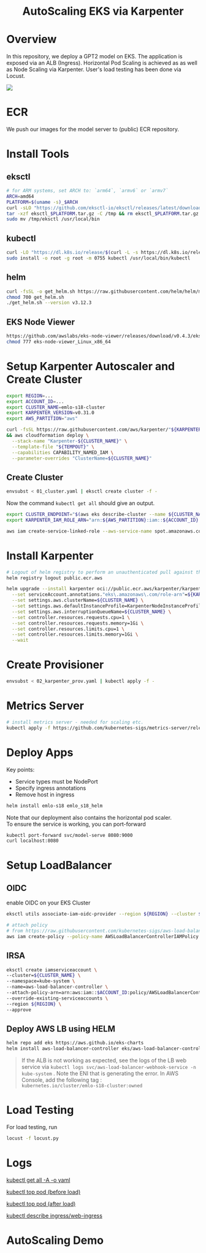 <div align="center">

# AutoScaling EKS via Karpenter 

</div>

# Overview
In this repository, we deploy a GPT2 model on EKS. The application is exposed via an ALB (Ingress). Horizontal Pod Scaling is achieved as as well as Node Scaling via Karpenter. User's load testing has been done via Locust.

![](./architecture.svg)

# ECR

We push our images for the model server to (public) ECR repository. 

# Install Tools

## eksctl
```bash
# for ARM systems, set ARCH to: `arm64`, `armv6` or `armv7`
ARCH=amd64
PLATFORM=$(uname -s)_$ARCH
curl -sLO "https://github.com/eksctl-io/eksctl/releases/latest/download/eksctl_$PLATFORM.tar.gz"
tar -xzf eksctl_$PLATFORM.tar.gz -C /tmp && rm eksctl_$PLATFORM.tar.gz
sudo mv /tmp/eksctl /usr/local/bin
```

## kubectl

```bash
curl -LO "https://dl.k8s.io/release/$(curl -L -s https://dl.k8s.io/release/stable.txt)/bin/linux/amd64/kubectl"
sudo install -o root -g root -m 0755 kubectl /usr/local/bin/kubectl
```

## helm

```bash
curl -fsSL -o get_helm.sh https://raw.githubusercontent.com/helm/helm/main/scripts/get-helm-3
chmod 700 get_helm.sh
./get_helm.sh --version v3.12.3
```

## EKS Node Viewer

```bash
https://github.com/awslabs/eks-node-viewer/releases/download/v0.4.3/eks-node-viewer_Linux_x86_64
chmod 777 eks-node-viewer_Linux_x86_64
```


# Setup Karpenter Autoscaler and Create Cluster


```bash
export REGION=...
export ACCOUNT_ID=...
export CLUSTER_NAME=emlo-s18-cluster
export KARPENTER_VERSION=v0.31.0
export AWS_PARTITION="aws"
```


```bash
curl -fsSL https://raw.githubusercontent.com/aws/karpenter/"${KARPENTER_VERSION}"/website/content/en/preview/getting-started/getting-started-with-karpenter/cloudformation.yaml  > $(mktemp) \
&& aws cloudformation deploy \
  --stack-name "Karpenter-${CLUSTER_NAME}" \
  --template-file "${TEMPOUT}" \
  --capabilities CAPABILITY_NAMED_IAM \
  --parameter-overrides "ClusterName=${CLUSTER_NAME}"
```

## Create Cluster

```bash
envsubst < 01_cluster.yaml | eksctl create cluster -f -
```


Now the command `kubectl get all` should give an output.

```bash
export CLUSTER_ENDPOINT="$(aws eks describe-cluster --name ${CLUSTER_NAME} --query "cluster.endpoint" --output text)"
export KARPENTER_IAM_ROLE_ARN="arn:${AWS_PARTITION}:iam::${ACCOUNT_ID}:role/${CLUSTER_NAME}-karpenter"

aws iam create-service-linked-role --aws-service-name spot.amazonaws.com || true
```

# Install Karpenter

```bash
# Logout of helm registry to perform an unauthenticated pull against the public ECR
helm registry logout public.ecr.aws

helm upgrade --install karpenter oci://public.ecr.aws/karpenter/karpenter --version ${KARPENTER_VERSION} --namespace karpenter --create-namespace \
  --set serviceAccount.annotations."eks\.amazonaws\.com/role-arn"=${KARPENTER_IAM_ROLE_ARN} \
  --set settings.aws.clusterName=${CLUSTER_NAME} \
  --set settings.aws.defaultInstanceProfile=KarpenterNodeInstanceProfile-${CLUSTER_NAME} \
  --set settings.aws.interruptionQueueName=${CLUSTER_NAME} \
  --set controller.resources.requests.cpu=1 \
  --set controller.resources.requests.memory=1Gi \
  --set controller.resources.limits.cpu=1 \
  --set controller.resources.limits.memory=1Gi \
  --wait
```


# Create Provisioner

```bash
envsubst < 02_karpenter_prov.yaml | kubectl apply -f -
```

# Metrics Server

```bash
# install metrics server - needed for scaling etc.
kubectl apply -f https://github.com/kubernetes-sigs/metrics-server/releases/latest/download/components.yaml
```


# Deploy Apps

Key points:
- Service types must be NodePort
- Specify ingress annotations
- Remove host in ingress



```bash
helm install emlo-s18 emlo_s18_helm
```

Note that our deployment also contains the horizontal pod scaler.  
To ensure the service is working, you can port-forward

```bash
kubectl port-forward svc/model-serve 8080:9000
curl localhost:8080
```

# Setup LoadBalancer

## OIDC

enable OIDC on your EKS Cluster
```bash
eksctl utils associate-iam-oidc-provider --region ${REGION} --cluster ${CLUSTER_NAME} --approve

# attach policy
# from https://raw.githubusercontent.com/kubernetes-sigs/aws-load-balancer-controller/v2.6.0/docs/install/iam_policy.json
aws iam create-policy --policy-name AWSLoadBalancerControllerIAMPolicy --policy-document file://03_iam-policy.json
```

## IRSA

```bash
eksctl create iamserviceaccount \
--cluster=${CLUSTER_NAME} \
--namespace=kube-system \
--name=aws-load-balancer-controller \
--attach-policy-arn=arn:aws:iam::$ACCOUNT_ID:policy/AWSLoadBalancerControllerIAMPolicy \
--override-existing-serviceaccounts \
--region ${REGION} \
--approve
```

## Deploy AWS LB using HELM

```bash
helm repo add eks https://aws.github.io/eks-charts
helm install aws-load-balancer-controller eks/aws-load-balancer-controller -n kube-system --set clusterName=${CLUSTER_NAME} --set serviceAccount.create=false --set serviceAccount.name=aws-load-balancer-controller
```

> If the ALB is not working as expected, see the logs of the LB web service via `kubectl logs svc/aws-load-balancer-webhook-service -n kube-system` . Note the ENI that is generating the error. In AWS Console, add the following tag :   
> `kubernetes.io/cluster/emlo-s18-cluster:owned`



# Load Testing

For load testing, run

```bash
locust -f locust.py
```
# Logs

[kubectl get all -A  -o yaml](./logs/q1.md)

[kubectl top pod (before load)](./logs/q_top_no_load.md)

[kubectl top pod (after load)](./logs/q_top_load.md)

[kubectl describe ingress/web-ingress](./logs/q_desc_ing.md)


# AutoScaling Demo

